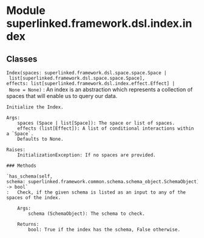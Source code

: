 Module superlinked.framework.dsl.index.index
============================================

Classes
-------

`Index(spaces: superlinked.framework.dsl.space.space.Space | list[superlinked.framework.dsl.space.space.Space], effects: list[superlinked.framework.dsl.index.effect.Effect] | None = None)`
:   An index is an abstraction which represents a collection of spaces that will enable us to query our data.
    
    Initialize the Index.
    
    Args:
        spaces (Space | list[Space]): The space or list of spaces.
        effects (list[Effect]): A list of conditional interactions within a `Space`.
        Defaults to None.
    
    Raises:
        InitializationException: If no spaces are provided.

    ### Methods

    `has_schema(self, schema: superlinked.framework.common.schema.schema_object.SchemaObject) ‑> bool`
    :   Check, if the given schema is listed as an input to any of the spaces of the index.
        
        Args:
            schema (SchemaObject): The schema to check.
        
        Returns:
            bool: True if the index has the schema, False otherwise.